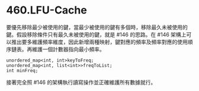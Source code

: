 # 460.LFU-Cache

要優先移除最少被使用的鍵，當最少被使用的鍵有多個時，移除最久未被使用的鍵。假設移除條件只有最久未被使用的鍵，就是 #146 的思路。在 #146 架構上可以推出要多維護頻率維度，因此新增兩種映射，鍵對應的頻率及頻率對應的使用順序鏈表。再維護一個計數器指向最小頻率。

```
unordered_map<int, int>keyToFreq;
unordered_map<int, list<int>>freqToList;
int minFreq;
```

接著完全照 #146 的架構執行讀寫操作並正確維護所有數據就行。
